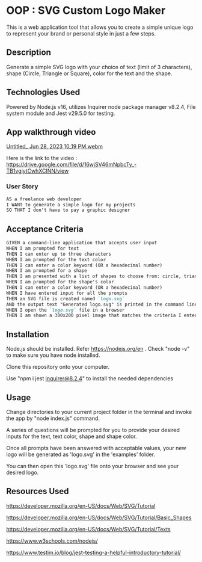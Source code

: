 # OOP : SVG Custom Logo Maker 

This is a web application tool that allows you to create a simple unique logo to represent your brand or personal style in just a few steps. 

## Description

Generate a simple SVG logo with your choice of text (limit of 3 characters), shape (Circle, Triangle or Square), color for the text and the shape. 

## Technologies Used

Powered by Node.js v16, utilizes Inquirer node package manager v8.2.4, File system module and Jest v29.5.0 for testing. 

## App walkthrough video 
[Untitled_ Jun 28, 2023 10_19 PM.webm](https://github.com/Lishakuinkel/SVG-logo-maker-/assets/130411719/b7ed0648-098b-4f5d-a7f2-5ee55659e342)

Here is the link to the video : https://drive.google.com/file/d/16wjSV46mNpbcTy_-TB1vgiytCwhXCINN/view


### User Story

```md
AS a freelance web developer
I WANT to generate a simple logo for my projects
SO THAT I don't have to pay a graphic designer
```

## Acceptance Criteria

```md
GIVEN a command-line application that accepts user input
WHEN I am prompted for text
THEN I can enter up to three characters
WHEN I am prompted for the text color
THEN I can enter a color keyword (OR a hexadecimal number)
WHEN I am prompted for a shape
THEN I am presented with a list of shapes to choose from: circle, triangle, and square
WHEN I am prompted for the shape's color
THEN I can enter a color keyword (OR a hexadecimal number)
WHEN I have entered input for all the prompts
THEN an SVG file is created named `logo.svg`
AND the output text "Generated logo.svg" is printed in the command line
WHEN I open the `logo.svg` file in a browser
THEN I am shown a 300x200 pixel image that matches the criteria I entered
```

## Installation 

Node.js should be installed. Refer https://nodejs.org/en . Check "node -v" to make sure you have node installed. 

Clone this repository onto your computer.

Use "npm i jest inquirer@8.2.4" to install the needed dependencies

## Usage

Change directories to your current project folder in the terminal and invoke the app by "node index.js" command. 

A series of questions will be prompted for you to provide your desired inputs for the text, text color, shape and shape color. 

Once all prompts have been answered with acceptable values, your new logo will be generated as 'logo.svg' in the 'examples' folder. 

You can then open this 'logo.svg' file onto your browser and see your desired logo. 


## Resources Used 

https://developer.mozilla.org/en-US/docs/Web/SVG/Tutorial

https://developer.mozilla.org/en-US/docs/Web/SVG/Tutorial/Basic_Shapes

https://developer.mozilla.org/en-US/docs/Web/SVG/Tutorial/Texts

https://www.w3schools.com/nodejs/

https://www.testim.io/blog/jest-testing-a-helpful-introductory-tutorial/
